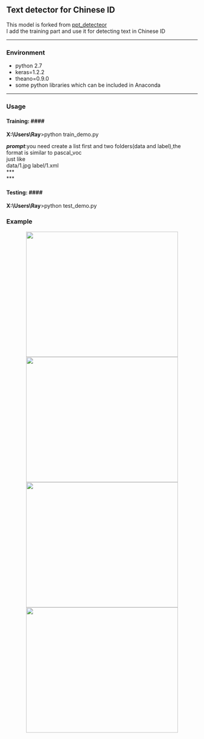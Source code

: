 ## Text detector for Chinese ID ##
This model is forked from [ppt_detecteor](https://gitlab.com/rex-yue-wu/ISI-PPT-Text-Detector)<br>
I add the training part and use it for detecting text in Chinese ID
***
### Environment ###
- python 2.7
- keras=1.2.2
- theano=0.9.0
- some python libraries which can be included in Anaconda 
***
### Usage ###

#### Training: ####<br>
**X:\Users\Ray**>python train\_demo.py<br>

***prompt***:you need create a list first and two folders(data and label),the format is similar to pascal_voc<br>
just like<br>
 data/1.jpg label/1.xml<br>
\*\*\*<br>
\*\*\*<br>




#### Testing: ####<br>
**X:\Users\Ray**>python test\_demo.py<br>


### Example ###

<div align="center">
<img src="https://github.com/ray0809/Text-detector-for-Chinese-ID/blob/master/examples/Figure_1.png" height="330" width="400" >

<img src="https://github.com/ray0809/Text-detector-for-Chinese-ID/blob/master/examples/Figure_2.png" height="330" width="400" >

 </div>

<div align="center">
<img src="https://github.com/ray0809/Text-detector-for-Chinese-ID/blob/master/examples/Figure_3.png" height="330" width="400" >

<img src="https://github.com/ray0809/Text-detector-for-Chinese-ID/blob/master/examples/Figure_4.png" height="330" width="400" >

 </div>



